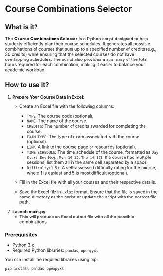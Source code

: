 # Course Combinations Selector

## What is it?

The **Course Combinations Selector** is a Python script designed to help students efficiently plan their course schedules. It generates all possible combinations of courses that sum up to a specified number of credits (e.g., 30 credits) while ensuring that the selected courses do not have overlapping schedules. The script also provides a summary of the total hours required for each combination, making it easier to balance your academic workload.

## How to use it?
1. **Prepare Your Course Data in Excel**:
   - Create an Excel file with the following columns:
     - `TYPE`: The course code (optional).
     - `NAME`: The name of the course.
     - `CREDITS`: The number of credits awarded for completing the course.
     - `EXAM TYPE`: The type of exam associated with the course (optional).
     - `LINK`: A link to the course page or resources (optional).
     - `TIME SCHEDULE`: The time schedule of the course, formatted as `Day Start-End` (e.g., `Mon 10-12`, `Thu 14-17`). If a course has multiple sessions, list them all in the same cell separated by a space.
     - `Difficulty(1-5)`: A self-assessed difficulty rating for the course, where 1 is easiest and 5 is most difficult (optional).
   
   - Fill in the Excel file with all your courses and their respective details.
   
   - Save the Excel file in `.xlsx` format. Ensure that the file is saved in the same directory as the script or update the script with the correct file path.
1. **Launch main.py**:
   - This will produce an Excel output file with all the possible combinations

### Prerequisites

- Python 3.x
- Required Python libraries: `pandas`, `openpyxl`

You can install the required libraries using pip:

```bash
pip install pandas openpyxl
